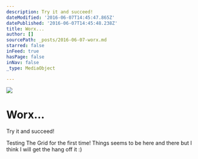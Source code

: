 ```yaml
---
description: Try it and succeed!
dateModified: '2016-06-07T14:45:47.865Z'
datePublished: '2016-06-07T14:45:48.238Z'
title: Worx...
author: []
sourcePath: _posts/2016-06-07-worx.md
starred: false
inFeed: true
hasPage: false
inNav: false
_type: MediaObject

---
```

![](https://the-grid-user-content.s3-us-west-2.amazonaws.com/1b5fa2d7-1437-42a4-9ad7-91a2c4b4fa75.jpg)

# Worx...

Try it and succeed!

Testing The Grid for the first time! Things seems to be here and there but I think I will get the hang off it :)
